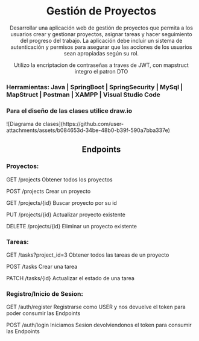 <h1 align="center"> Gestión de Proyectos</h1>

<p align="center">Desarrollar una aplicación web de gestión de proyectos que permita a los usuarios crear y gestionar proyectos, asignar tareas y hacer seguimiento del progreso del trabajo. La aplicación debe incluir un sistema de autenticación y permisos para asegurar que las acciones de los usuarios sean apropiadas según su rol.<p>
<p align="center">Utilizo la encriptacion de contraseñas a traves de JWT, con mapstruct integro el patron DTO</p>

<h3> Herramientas: Java | SpringBoot | SpringSecurity | MySql | MapStruct | Postman | XAMPP | Visual Studio Code</h2>

<h3>Para el diseño de las clases utilice draw.io</h2>
![Diagrama de clases](https://github.com/user-attachments/assets/b084653d-34be-48b0-b39f-590a7bba337e)

<h2 align="center">Endpoints</h2>
<h3>Proyectos:</h3>
<p>GET /projects Obtener todos los proyectos</p>
<p>POST /projects Crear un proyecto</p>
<p>GET /projects/{id} Buscar proyecto por su id</p>
<p>PUT /projects/{id} Actualizar proyecto existente</p>
<p>DELETE /projects/{id} Eliminar un proyecto existente</p>
<h3>Tareas:</h3>
<p>GET /tasks?project_id=3 Obtener todos las tareas de un proyecto</p>
<p>POST /tasks Crear una tarea</p>
<p>PATCH /tasks/{id} Actualizar el estado de una tarea</p>
<h3>Registro/Inicio de Sesion:</h3>
<p>GET /auth/register Registrarse como USER y nos devuelve el token para poder consumir las Endpoints</p>
<p>POST /auth/login Iniciamos Sesion devolviendonos el token para consumir las Endpoints</p>





